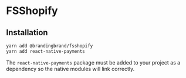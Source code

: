 # FSShopify

## Installation

```sh
yarn add @brandingbrand/fsshopify
yarn add react-native-payments
```

The `react-native-payments` package must be added to your project as a dependency so the native
modules will link correctly.
